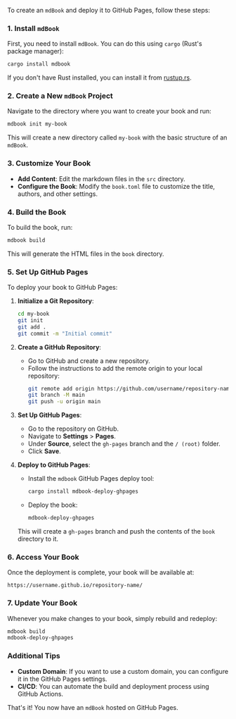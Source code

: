 To create an `mdBook` and deploy it to GitHub Pages, follow these steps:

### 1. Install `mdBook`
First, you need to install `mdBook`. You can do this using `cargo` (Rust's package manager):

```bash
cargo install mdbook
```

If you don't have Rust installed, you can install it from [rustup.rs](https://rustup.rs/).

### 2. Create a New `mdBook` Project
Navigate to the directory where you want to create your book and run:

```bash
mdbook init my-book
```

This will create a new directory called `my-book` with the basic structure of an `mdBook`.

### 3. Customize Your Book
- **Add Content**: Edit the markdown files in the `src` directory.
- **Configure the Book**: Modify the `book.toml` file to customize the title, authors, and other settings.

### 4. Build the Book
To build the book, run:

```bash
mdbook build
```

This will generate the HTML files in the `book` directory.

### 5. Set Up GitHub Pages
To deploy your book to GitHub Pages:

1. **Initialize a Git Repository**:
   ```bash
   cd my-book
   git init
   git add .
   git commit -m "Initial commit"
   ```

2. **Create a GitHub Repository**:
   - Go to GitHub and create a new repository.
   - Follow the instructions to add the remote origin to your local repository:
     ```bash
     git remote add origin https://github.com/username/repository-name.git
     git branch -M main
     git push -u origin main
     ```

3. **Set Up GitHub Pages**:
   - Go to the repository on GitHub.
   - Navigate to **Settings** > **Pages**.
   - Under **Source**, select the `gh-pages` branch and the `/ (root)` folder.
   - Click **Save**.

4. **Deploy to GitHub Pages**:
   - Install the `mdbook` GitHub Pages deploy tool:
     ```bash
     cargo install mdbook-deploy-ghpages
     ```
   - Deploy the book:
     ```bash
     mdbook-deploy-ghpages
     ```

   This will create a `gh-pages` branch and push the contents of the `book` directory to it.

### 6. Access Your Book
Once the deployment is complete, your book will be available at:

```
https://username.github.io/repository-name/
```

### 7. Update Your Book
Whenever you make changes to your book, simply rebuild and redeploy:

```bash
mdbook build
mdbook-deploy-ghpages
```

### Additional Tips
- **Custom Domain**: If you want to use a custom domain, you can configure it in the GitHub Pages settings.
- **CI/CD**: You can automate the build and deployment process using GitHub Actions.

That's it! You now have an `mdBook` hosted on GitHub Pages.
